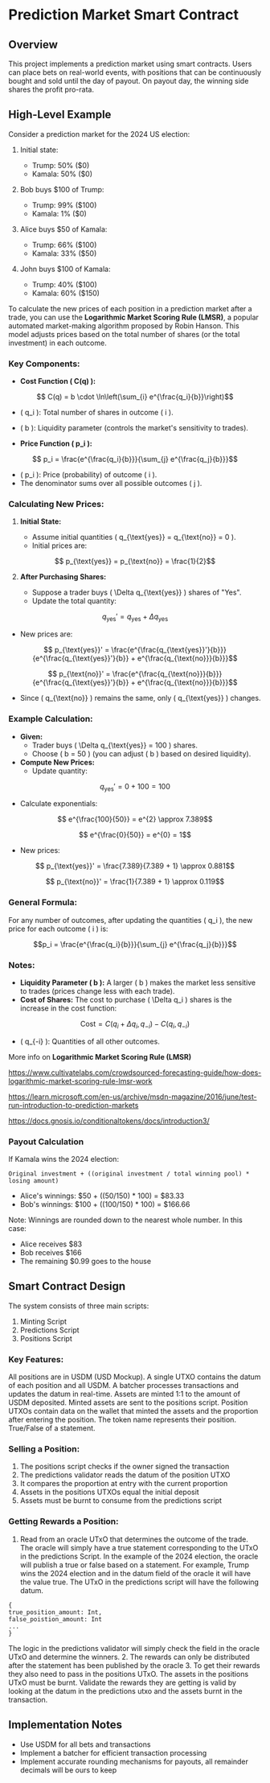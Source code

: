 # Prediction Market Smart Contract

## Overview

This project implements a prediction market using smart contracts. Users can place bets on real-world events, with positions that can be continuously bought and sold until the day of payout. On payout day, the winning side shares the profit pro-rata.

## High-Level Example

Consider a prediction market for the 2024 US election:

1. Initial state:
   - Trump: 50% ($0)
   - Kamala: 50% ($0)

2. Bob buys $100 of Trump:
   - Trump: 99% ($100)
   - Kamala: 1% ($0)

3. Alice buys $50 of Kamala:
   - Trump: 66% ($100)
   - Kamala: 33% ($50)

4. John buys $100 of Kamala:
   - Trump: 40% ($100)
   - Kamala: 60% ($150)

To calculate the new prices of each position in a prediction market after a trade, you can use the **Logarithmic Market Scoring Rule (LMSR)**, a popular automated market-making algorithm proposed by Robin Hanson. This model adjusts prices based on the total number of shares (or the total investment) in each outcome.

### **Key Components:**

- **Cost Function \( C(q) \):**

```math
  C(q) = b \cdot \ln\left(\sum_{i} e^{\frac{q_i}{b}}\right)
```

  - \( q_i \): Total number of shares in outcome \( i \).
  - \( b \): Liquidity parameter (controls the market's sensitivity to trades).

- **Price Function \( p_i \):**

```math
  p_i = \frac{e^{\frac{q_i}{b}}}{\sum_{j} e^{\frac{q_j}{b}}}
```

  - \( p_i \): Price (probability) of outcome \( i \).
  - The denominator sums over all possible outcomes \( j \).

### **Calculating New Prices:**

1. **Initial State:**

   - Assume initial quantities \( q_{\text{yes}} = q_{\text{no}} = 0 \).
   - Initial prices are:
```math
     p_{\text{yes}} = p_{\text{no}} = \frac{1}{2}
```

2. **After Purchasing Shares:**

   - Suppose a trader buys \( \Delta q_{\text{yes}} \) shares of "Yes".
   - Update the total quantity:
```math
     q_{\text{yes}}' = q_{\text{yes}} + \Delta q_{\text{yes}}
```
   - New prices are:
```math
     p_{\text{yes}}' = \frac{e^{\frac{q_{\text{yes}}'}{b}}}{e^{\frac{q_{\text{yes}}'}{b}} + e^{\frac{q_{\text{no}}}{b}}}
```
```math
     p_{\text{no}}' = \frac{e^{\frac{q_{\text{no}}}{b}}}{e^{\frac{q_{\text{yes}}'}{b}} + e^{\frac{q_{\text{no}}}{b}}}
```
   - Since \( q_{\text{no}} \) remains the same, only \( q_{\text{yes}} \) changes.

### **Example Calculation:**

- **Given:**
  - Trader buys \( \Delta q_{\text{yes}} = 100 \) shares.
  - Choose \( b = 50 \) (you can adjust \( b \) based on desired liquidity).
- **Compute New Prices:**
  - Update quantity:
```math
    q_{\text{yes}}' = 0 + 100 = 100
```
  - Calculate exponentials:
```math
    e^{\frac{100}{50}} = e^{2} \approx 7.389
```
```math
    e^{\frac{0}{50}} = e^{0} = 1
```
  - New prices:
```math
    p_{\text{yes}}' = \frac{7.389}{7.389 + 1} \approx 0.881
```
```math
    p_{\text{no}}' = \frac{1}{7.389 + 1} \approx 0.119
```

### **General Formula:**

For any number of outcomes, after updating the quantities \( q_i \), the new price for each outcome \( i \) is:

```math
p_i = \frac{e^{\frac{q_i}{b}}}{\sum_{j} e^{\frac{q_j}{b}}}
```

### **Notes:**

- **Liquidity Parameter \( b \):** A larger \( b \) makes the market less sensitive to trades (prices change less with each trade).
- **Cost of Shares:** The cost to purchase \( \Delta q_i \) shares is the increase in the cost function:
```math
  \text{Cost} = C(q_i + \Delta q_i, q_{-i}) - C(q_i, q_{-i})
```
  - \( q_{-i} \): Quantities of all other outcomes.


More info on **Logarithmic Market Scoring Rule (LMSR)** <br>

https://www.cultivatelabs.com/crowdsourced-forecasting-guide/how-does-logarithmic-market-scoring-rule-lmsr-work <br>

https://learn.microsoft.com/en-us/archive/msdn-magazine/2016/june/test-run-introduction-to-prediction-markets  <br>

https://docs.gnosis.io/conditionaltokens/docs/introduction3/  <br>
### Payout Calculation

If Kamala wins the 2024 election:

```
Original investment + ((original investment / total winning pool) * losing amount)
```

- Alice's winnings: $50 + ((50/150) * 100) = $83.33
- Bob's winnings: $100 + ((100/150) * 100) = $166.66

Note: Winnings are rounded down to the nearest whole number. In this case:
- Alice receives $83
- Bob receives $166
- The remaining $0.99 goes to the house

## Smart Contract Design

The system consists of three main scripts:

1. Minting Script
2. Predictions Script
3. Positions Script

### Key Features:

All positions are in USDM (USD Mockup). A single UTXO contains the datum of each position and all USDM. A batcher processes transactions and updates the datum in real-time. Assets are minted 1:1 to the amount of USDM deposited. Minted assets are sent to the positions script. Position UTXOs contain data on the wallet that minted the assets and the proportion after entering the position. The token name represents their position. True/False of a statement. 


### Selling a Position:

1. The positions script checks if the owner signed the transaction
2. The predictions validator reads the datum of the position UTXO
3. It compares the proportion at entry with the current proportion
4. Assets in the positions UTXOs equal the initial deposit
5. Assets must be burnt to consume from the predictions script

### Getting Rewards a Position:

1. Read from an oracle UTxO that determines the outcome of the trade. The oracle will simply have a true statement corresponding to the UTxO in the predictions Script. In the example of the 2024 election, the oracle will publish a true or false based on a statement. For example, Trump wins the 2024 election and in the datum field of the oracle it will have the value true. The UTxO in the predictions script will have the following datum. 
```
{
true_position_amount: Int, 
false_poistion_amount: Int
...
}
```
The logic in the predictions validator will simply check the field in the oracle UTxO and determine the winners. 
2. The rewards can only be distributed after the statement has been published by the oracle
3. To get their rewards they also need to pass in the positions UTxO. The assets in the positions UTxO must be burnt. Validate the rewards they are getting is valid by looking at the datum in the predictions utxo and the assets burnt in the transaction. 


## Implementation Notes

- Use USDM for all bets and transactions
- Implement a batcher for efficient transaction processing
- Implement accurate rounding mechanisms for payouts, all remainder decimals will be ours to keep

